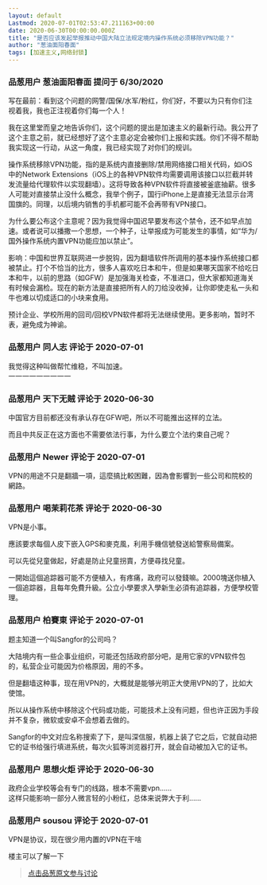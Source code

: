 ```yaml
---
layout: default
Lastmod: 2020-07-01T02:53:47.211163+00:00
date: 2020-06-30T00:00:00.000Z
title: "是否应该发起举报推动中国大陆立法规定境内操作系统必须移除VPN功能？"
author: "葱油面阳春面"
tags: [加速主义,网络封锁]
---
```



### 品葱用户 **葱油面阳春面** 提问于 6/30/2020
    
写在最前：看到这个问题的网警/国保/水军/粉红，你们好，不要以为只有你们注视着我，我也正注视着你们每一个人！  
  
我在这里堂而皇之地告诉你们，这个问题的提出是加速主义的最新行动。我公开了这个主意之前，就已经想好了这个主意必定会被你们上报和实践。你们不得不帮助我实现这一行动，从这一角度，我已经实现了对你们的规训。  
  
操作系统移除VPN功能，指的是系统内直接删除/禁用网络接口相关代码，如iOS中的Network Extensions（iOS上的各种VPN软件均需要调用该接口以拦截并转发流量给代理软件以实现翻墙）。这将导致各种VPN软件将直接被釜底抽薪。很多人可能对直接禁止没什么概念，我举个例子，国行iPhone上是直接无法显示台湾国旗的。同理，以后境内销售的手机都可能不会再带有VPN接口。  
  
为什么要公布这个主意呢？因为我觉得中国迟早要发布这个禁令，还不如早点加速。或者说可以播撒一个思想，一个种子，让举报成为可能发生的事情，如“华为/国外操作系统内置VPN功能应加以禁止”。  
  
影响：中国和世界互联网进一步脱钩，因为翻墙软件所调用的基本操作系统接口都被禁止。打个不恰当的比方，很多人喜欢吃日本和牛，但是如果哪天国家不给吃日本和牛，以前的思路（如GFW）是加强海关检查，不准进口，但大家都知道海关有时候会漏检。现在的新方法是直接把所有人的刀给没收掉，让你即使走私一头和牛也难以切成适口的小块来食用。  
  
预计企业、学校所用的回司/回校VPN软件都将无法继续使用。更多影响，暂时不表，避免成为神谕。
    
                

### 品葱用户 **同人志** 评论于 2020-07-01
        
我觉得这种叫做帮忙维稳，不叫加速。  
一一一一一一一一一
        
                

### 品葱用户 **天下无贼** 评论于 2020-06-30
        
中国官方目前都还没有承认存在GFW吧，所以不可能推出这样的立法。  
  
而且中共反正在这方面也不需要依法行事，为什么要立个法约束自己呢？
        
                

### 品葱用户 **Newer** 评论于 2020-07-01
        
VPN的用途不只是翻牆一項，這麼搞比較困難，因為會影響到一些公司和院校的網路。
        
                

### 品葱用户 **喝茉莉花茶** 评论于 2020-06-30
        
VPN是小事。  
  
應該要求每個人皮下嵌入GPS和麥克風，利用手機信號發送給警察局備案。  
  
可以先從兒童做起，好處是防止兒童拐賣，方便尋找兒童。  
  
一開始這個追踪器可能不方便植入，有疼痛，政府可以發錢嘛。2000塊送你植入一個追踪器，且每年免費升級。公立小學要求入學新生必須有追踪器，方便學校管理。
        
                

### 品葱用户 **柏賽東** 评论于 2020-07-01
        
题主知道一个叫Sangfor的公司吗？  
  
大陆境内有一些企事业组织，可能还包括政府部分吧，是用它家的VPN软件包的，私营企业可能因为价格原因，用的不多。  
  
但是翻墙这种事，现在用VPN的，大概就是能够光明正大使用VPN的了，比如大使馆。  
  
所以从操作系统中移除这个代码或功能，可能技术上没有问题，但也许正因为手段并不复杂，微软或安卓不会想着去做的。  
  
Sangfor的中文对应名称搜索了下，是叫深信服，机器上装了它之后，它就自动把它的证书给强行填进系统，每次火狐等浏览器打开，就会自动被加入它的证书。
        
                

### 品葱用户 **思想火炬** 评论于 2020-06-30
        
政府企业学校等会有专门的线路，根本不需要vpn……  
这样只能影响一部分人微言轻的小粉红，总体来说弊大于利……
        
                

### 品葱用户 **sousou** 评论于 2020-07-01
        
VPN是协议，现在很少用内置的VPN在干啥  
  
楼主可以了解一下
        
                





> [点击品葱原文参与讨论](https://pincong.rocks/question/27906)

